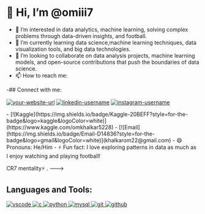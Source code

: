# 👋 Hi, I’m @omiii7

- 👀 I’m interested in data analytics, machine learning, solving complex problems through data-driven insights, and football.
- 🌱 I’m currently learning data science,machine learning techniques, data visualization tools, and big data technologies.
- 💞️ I’m looking to collaborate on data analysis projects, machine learning models, and open-source contributions that push the boundaries of data science.
- 📫 How to reach me:

-## Connect with me:
<p align="left">
<a href="https://www.linkedin.com/in/om-khalkar-70800b245/" target="blank"><img align="center" src="https://img.shields.io/badge/-Website-000000?style=for-the-badge&logo=WordPress&logoColor=white" alt="your-website-url" /></a>
<a href="https://www.linkedin.com/in/your-linkedin-username/" target="blank"><img align="center" src="https://img.shields.io/badge/-LinkedIn-0077B5?style=for-the-badge&logo=Linkedin&logoColor=white" alt="linkedin-username" /></a>
<a href="https://www.instagram.com/omiii_7_? igsh=YzljYTk1ODg3Zg==" target="blank"><img align="center" src="https://img.shields.io/badge/-Instagram-E4405F?style=for-the-badge&logo=Instagram&logoColor=white" alt="instagram-username" /></a>
</p>
- [![Kaggle](https://img.shields.io/badge/Kaggle-20BEFF?style=for-the-badge&logo=kaggle&logoColor=white)](https://www.kaggle.com/omkhalkar5228)
- [![Email](https://img.shields.io/badge/Email-D14836?style=for-the-badge&logo=gmail&logoColor=white)](khalkarom22@gmail.com)
- 😄 Pronouns: He/Him
- ⚡ Fun fact: I love exploring patterns in data as much as I enjoy watching and playing football!
 
   CR7 mentality⚡ .
--->
 
## Languages and Tools:
<p align="left">
<a href="https://code.visualstudio.com/" target="_blank"> <img src="https://img.icons8.com/fluent/48/000000/visual-studio-code-2019.png" alt="vscode"/> </a>
<a href="https://www.cprogramming.com/" target="_blank"> <img src="https://img.icons8.com/color/48/000000/c-programming.png" alt="c"/> </a>
<a href="https://www.python.org" target="_blank"> <img src="https://img.icons8.com/color/48/000000/python.png" alt="python"/> </a>
<a href="https://www.mysql.com/" target="_blank"> <img src="https://img.icons8.com/ios-filled/50/000000/mysql-logo.png" alt="mysql"/> </a>
<a href="https://git-scm.com/" target="_blank"> <img src="https://img.icons8.com/color/48/000000/git.png" alt="git"/> </a>
<a href="https://github.com/" target="_blank"> <img src="https://img.icons8.com/ios-glyphs/48/000000/github.png" alt="github"/> </a>

